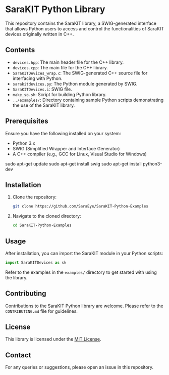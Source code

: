 # SaraKIT Python Library

This repository contains the SaraKIT library, a SWIG-generated interface that allows Python users to access and control the functionalities of SaraKIT devices originally written in C++.

## Contents

- `devices.hpp`: The main header file for the C++ library.
- `devices.cpp`: The main file for the C++ library.
- `SaraKITDevices_wrap.c`: The SWIG-generated C++ source file for interfacing with Python.
- `sarakitdevices.py`: The Python module generated by SWIG.
- `SaraKITDevices.i`: SWIG file.
- `make_so.sh`: Script for building Python library.
- `../examples/`: Directory containing sample Python scripts demonstrating the use of the SaraKIT library.

## Prerequisites

Ensure you have the following installed on your system:

- Python 3.x
- SWIG (Simplified Wrapper and Interface Generator)
- A C++ compiler (e.g., GCC for Linux, Visual Studio for Windows)

sudo apt-get update
sudo apt-get install swig
sudo apt-get install python3-dev


## Installation

1. Clone the repository:
   ```bash
   git clone https://github.com/SaraEye/SaraKIT-Python-Examples 
   ```

2. Navigate to the cloned directory:
   ```bash
   cd SaraKIT-Python-Examples
   ```

## Usage

After installation, you can import the SaraKIT module in your Python scripts:

```python
import SaraKITDevices as sk
```

Refer to the examples in the `examples/` directory to get started with using the library.


## Contributing

Contributions to the SaraKIT Python library are welcome. Please refer to the `CONTRIBUTING.md` file for guidelines.

## License

This library is licensed under the [MIT License](LICENSE).

## Contact

For any queries or suggestions, please open an issue in this repository.
